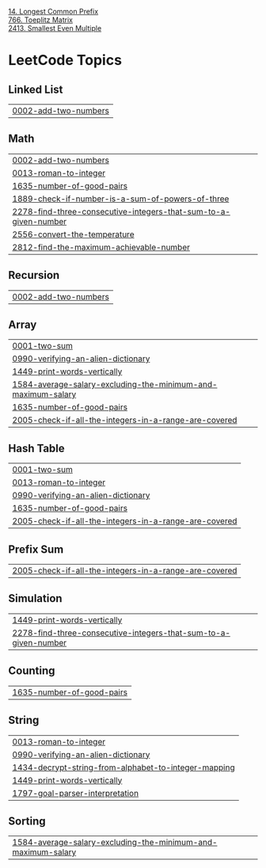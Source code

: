 [14. Longest Common Prefix](https://leetcode.com/problems/longest-common-prefix/)<br>
[766. Toeplitz Matrix](https://leetcode.com/problems/toeplitz-matrix/)<br>
[2413. Smallest Even Multiple](https://leetcode.com/problems/smallest-even-multiple/)<br>


<!---LeetCode Topics Start-->
# LeetCode Topics
## Linked List
|  |
| ------- |
| [0002-add-two-numbers](https://github.com/simera7/Competetive_Programming/tree/master/0002-add-two-numbers) |
## Math
|  |
| ------- |
| [0002-add-two-numbers](https://github.com/simera7/Competetive_Programming/tree/master/0002-add-two-numbers) |
| [0013-roman-to-integer](https://github.com/simera7/Competetive_Programming/tree/master/0013-roman-to-integer) |
| [1635-number-of-good-pairs](https://github.com/simera7/Competetive_Programming/tree/master/1635-number-of-good-pairs) |
| [1889-check-if-number-is-a-sum-of-powers-of-three](https://github.com/simera7/Competetive_Programming/tree/master/1889-check-if-number-is-a-sum-of-powers-of-three) |
| [2278-find-three-consecutive-integers-that-sum-to-a-given-number](https://github.com/simera7/Competetive_Programming/tree/master/2278-find-three-consecutive-integers-that-sum-to-a-given-number) |
| [2556-convert-the-temperature](https://github.com/simera7/Competetive_Programming/tree/master/2556-convert-the-temperature) |
| [2812-find-the-maximum-achievable-number](https://github.com/simera7/Competetive_Programming/tree/master/2812-find-the-maximum-achievable-number) |
## Recursion
|  |
| ------- |
| [0002-add-two-numbers](https://github.com/simera7/Competetive_Programming/tree/master/0002-add-two-numbers) |
## Array
|  |
| ------- |
| [0001-two-sum](https://github.com/simera7/Competetive_Programming/tree/master/0001-two-sum) |
| [0990-verifying-an-alien-dictionary](https://github.com/simera7/Competetive_Programming/tree/master/0990-verifying-an-alien-dictionary) |
| [1449-print-words-vertically](https://github.com/simera7/Competetive_Programming/tree/master/1449-print-words-vertically) |
| [1584-average-salary-excluding-the-minimum-and-maximum-salary](https://github.com/simera7/Competetive_Programming/tree/master/1584-average-salary-excluding-the-minimum-and-maximum-salary) |
| [1635-number-of-good-pairs](https://github.com/simera7/Competetive_Programming/tree/master/1635-number-of-good-pairs) |
| [2005-check-if-all-the-integers-in-a-range-are-covered](https://github.com/simera7/Competetive_Programming/tree/master/2005-check-if-all-the-integers-in-a-range-are-covered) |
## Hash Table
|  |
| ------- |
| [0001-two-sum](https://github.com/simera7/Competetive_Programming/tree/master/0001-two-sum) |
| [0013-roman-to-integer](https://github.com/simera7/Competetive_Programming/tree/master/0013-roman-to-integer) |
| [0990-verifying-an-alien-dictionary](https://github.com/simera7/Competetive_Programming/tree/master/0990-verifying-an-alien-dictionary) |
| [1635-number-of-good-pairs](https://github.com/simera7/Competetive_Programming/tree/master/1635-number-of-good-pairs) |
| [2005-check-if-all-the-integers-in-a-range-are-covered](https://github.com/simera7/Competetive_Programming/tree/master/2005-check-if-all-the-integers-in-a-range-are-covered) |
## Prefix Sum
|  |
| ------- |
| [2005-check-if-all-the-integers-in-a-range-are-covered](https://github.com/simera7/Competetive_Programming/tree/master/2005-check-if-all-the-integers-in-a-range-are-covered) |
## Simulation
|  |
| ------- |
| [1449-print-words-vertically](https://github.com/simera7/Competetive_Programming/tree/master/1449-print-words-vertically) |
| [2278-find-three-consecutive-integers-that-sum-to-a-given-number](https://github.com/simera7/Competetive_Programming/tree/master/2278-find-three-consecutive-integers-that-sum-to-a-given-number) |
## Counting
|  |
| ------- |
| [1635-number-of-good-pairs](https://github.com/simera7/Competetive_Programming/tree/master/1635-number-of-good-pairs) |
## String
|  |
| ------- |
| [0013-roman-to-integer](https://github.com/simera7/Competetive_Programming/tree/master/0013-roman-to-integer) |
| [0990-verifying-an-alien-dictionary](https://github.com/simera7/Competetive_Programming/tree/master/0990-verifying-an-alien-dictionary) |
| [1434-decrypt-string-from-alphabet-to-integer-mapping](https://github.com/simera7/Competetive_Programming/tree/master/1434-decrypt-string-from-alphabet-to-integer-mapping) |
| [1449-print-words-vertically](https://github.com/simera7/Competetive_Programming/tree/master/1449-print-words-vertically) |
| [1797-goal-parser-interpretation](https://github.com/simera7/Competetive_Programming/tree/master/1797-goal-parser-interpretation) |
## Sorting
|  |
| ------- |
| [1584-average-salary-excluding-the-minimum-and-maximum-salary](https://github.com/simera7/Competetive_Programming/tree/master/1584-average-salary-excluding-the-minimum-and-maximum-salary) |
<!---LeetCode Topics End-->